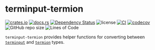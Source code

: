 # terminput-termion

[![crates.io](https://img.shields.io/crates/v/terminput-termion.svg?logo=rust)](https://crates.io/crates/terminput-termion)
[![docs.rs](https://img.shields.io/docsrs/terminput-termion?logo=rust)](https://docs.rs/terminput-termion)
[![Dependency Status](https://deps.rs/repo/github/aschey/terminput/status.svg?style=flat-square)](https://deps.rs/repo/github/aschey/terminput)
![license](https://img.shields.io/badge/License-MIT%20or%20Apache%202-green.svg)
[![CI](https://github.com/aschey/terminput/actions/workflows/ci.yml/badge.svg)](https://github.com/aschey/terminput/actions/workflows/ci.yml)
[![codecov](https://codecov.io/gh/aschey/terminput/graph/badge.svg?token=Q0tOXGhWPY)](https://codecov.io/gh/aschey/terminput)
![GitHub repo size](https://img.shields.io/github/repo-size/aschey/terminput)
![Lines of Code](https://aschey.tech/tokei/github/aschey/terminput)

`terminput-termion` provides helper functions for converting between
[`terminput`](https://crates.io/crates/terminput) and
[`termion`](https://crates.io/crates/termion) types.
